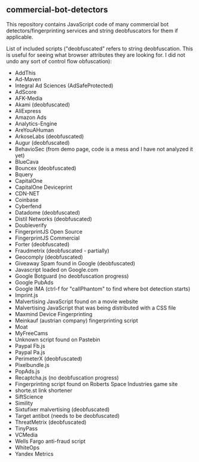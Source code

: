 ## commercial-bot-detectors

This repository contains JavaScript code of many commercial bot detectors/fingerprinting services and string deobfuscators for them if applicable.  

List of included scripts ("deobfuscated" refers to string deobfuscation.  This is useful for seeing what browser attributes they are looking for.  I did not undo any sort of control flow obfuscation):

* AddThis
* Ad-Maven
* Integral Ad Sciences (AdSafeProtected)
* AdScore
* AFK-Media
* Akami (deobfuscated)
* AliExpress
* Amazon Ads
* Analytics-Engine
* AreYouAHuman
* ArkoseLabs (deobfuscated)
* Augur (deobfuscated)
* BehavioSec (from demo page, code is a mess and I have not analyzed it yet)
* BlueCava
* Bouncex (deobfuscated)
* Bquery
* CapitalOne
* CapitalOne Deviceprint
* CDN-NET
* Coinbase
* Cyberfend
* Datadome (deobfuscated)
* Distil Networks (deobfuscated)
* Doubleverify
* FingerprintJS Open Source
* FingerprintJS Commercial
* Forter (deobfuscated)
* Fraudmetrix (deobfuscated - partially)
* Geocomply (deobfuscated)
* Giveaway Spam found in Google (deobfuscated)
* Javascript loaded on Google.com
* Google Botguard (no deobfuscation progress)
* Google PubAds
* Google IMA (ctrl-f for "callPhantom" to find where bot detection starts)
* Imprint.js
* Malvertising JavaScript found on a movie website
* Malvertising JavaScript that was being distributed with a CSS file
* Maxmind Device Fingerprinting
* Meinkauf (austrian company) fingerprinting script
* Moat
* MyFreeCams
* Unknown script found on Pastebin
* Paypal Fb.js
* Paypal Pa.js
* PerimeterX (deobfuscated)
* Pixelbundle.js
* PopAds.js
* Recaptcha.js (no deobfuscation progress)
* Fingerprinting script found on Roberts Space Industries game site
* shorte.st link shortener
* SiftScience
* Simility
* Sixtufixer malvertising (deobfuscated)
* Target antibot (needs to be deobfuscated)
* ThreatMetrix (deobfuscated)
* TinyPass
* VCMedia
* Wells Fargo anti-fraud script
* WhiteOps
* Yandex Metrics